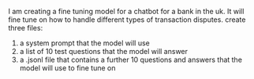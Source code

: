 I am creating a fine tuning model for a chatbot for a bank in the uk. It will fine tune on how to handle different types of transaction disputes.
create three files:
1. a system prompt that the model will use
2. a list of 10 test questions that the model will answer
3. a .jsonl file that contains a further 10 questions and answers that the model will use to fine tune on
